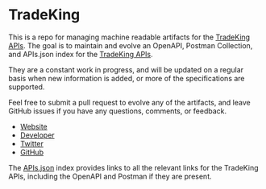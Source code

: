 # TradeKingThis is a repo for managing machine readable artifacts for the [TradeKing APIs](http://tradeking.com). The goal is to maintain and evolve an OpenAPI, Postman Collection, and APIs.json index for the [TradeKing APIs](http://tradeking.com).They are a constant work in progress, and will be updated on a regular basis when new information is added, or more of the specifications are supported.Feel free to submit a pull request to evolve any of the artifacts, and leave GitHub issues if you have any questions, comments, or feedback.- [Website](http://tradeking.com)- [Developer](http://tradeking.com)- [Twitter](https://twitter.com/tradeking)- [GitHub](https://github.com/tradeking)The [APIs.json](https://github.com/api-evangelist/tradeking/blob/master/apis.json) index provides links to all the relevant links for the TradeKing APIs, including the OpenAPI and Postman if they are present.